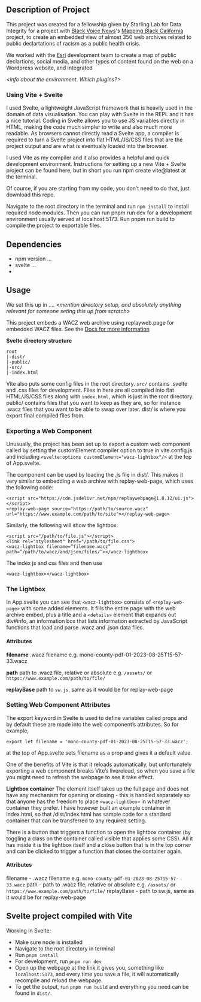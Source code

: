 ## Description of Project
This project was created for a fellowship given by Starling Lab for Data Integrity for a project with [Black Voice News](https://blackvoicenews.com/)'s [Mapping Black California](https://mappingblackca.com/) project, to create an embedded view of almost 350 web archives related to public declartations of racism as a public health crisis.

We worked with the [Esri](https://www.esri.com/en-us/home) development team to create a map of public declartions, social media, and other types of content found on the web on a Wordpress website, and integrated

_<info about the environment. Which plugins?>_

### Using Vite + Svelte
I used Svelte, a lightweight JavaScript framework that is heavily used in the domain of data visualisation. You can play with Svelte in the REPL and it has a nice tutorial. Coding in Svelte allows you to use JS variables directly in HTML, making the code much simpler to write and also much more readable. As browsers cannot directly read a Svelte app, a compiler is required to turn a Svelte project into flat HTML/JS/CSS files that are the project output and are what is eventually loaded into the browser.

I used Vite _<link>_ as my compiler and it also provides a helpful and quick development environment. Instructions for setting up a new Vite + Svelte project can be found here, but in short you run npm create vite@latest at the terminal.

Of course, if you are starting from my code, you don’t need to do that, just download this repo. 

Navigate to the root directory in the terminal and run `npm install` to install required node modules. Then you can run pnpm run dev for a development environment usually served at localhost:5173. Run pnpm run build to compile the project to exportable files.

## Dependencies
* npm version ...
* svelte ...
* 

## Usage 
We set this up in <environment>....
_<mention directory setup, and absolutely anything relevant for someone seting this up from scratch>_

This project embeds a WACZ web archive using replayweb.page for embedded WACZ files. See the [Docs for more information](https://replayweb.page/docs/embedding)

**Svelte directory structure**
```
root
|-dist/
|-public/
|-src/
|-index.html
```

Vite also puts some config files in the root directory. `src/` contains .svelte and .css files for development. Files in here are all compiled into flat HTML/JS/CSS files along with `index.html`, which is just in the root directory. public/ contains files that you want to keep as they are, so for instance .wacz files that you want to be able to swap over later. dist/ is where you export final compiled files from.

### Exporting a Web Component
Unusually, the project has been set up to export a custom web component called <wacz-lightbox> by setting the customElement compiler option to true in vite.config.js and including
`<svelte:options customElement="wacz-lightbox"/>`
at the top of App.svelte.

The component can be used by loading the .js file in dist/. This makes it very similar to embedding a web archive with replay-web-page, which uses the following code:

```
<script src="https://cdn.jsdelivr.net/npm/replaywebpage@1.8.12/ui.js"></script>
<replay-web-page source="https://path/to/source.wacz"
url="https://www.example.com/path/to/site"></replay-web-page>
```

Similarly, the following will show the lightbox:

```
<script src="/path/to/file.js"></script>
<link rel="stylesheet" href="/path/to/file.css">
<wacz-lightbox filename=”filename.wacz” path=”/path/to/wacz/and/json/files/”></wacz-lightbox>
```

The index js and css files and then use

`<wacz-lightbox></wacz-lightbox>`

### The Lightbox
In App.svelte you can see that `<wacz-lightbox>` consists of `<replay-web-page>` with some added elements. It fills the entire page with the web archive embed, plus a title and a `<details>` element that expands out div#info, an information box that lists information extracted by JavaScript functions that load and parse .wacz and .json data files.

#### <wacz-lightbox> Attributes

**filename**
.wacz filename e.g. mono-county-pdf-01-2023-08-25T15-57-33.wacz

**path**
path to .wacz file, relative or absolute e.g. `/assets/` or `https://www.example.com/path/to/file/`

**replayBase**
path to `sw.js`, same as it would be for replay-web-page

### Setting Web Component Attributes
The export keyword in Svelte is used to define variables called props and by default these are made into the web component’s attributes. So for example,

`export let filename = 'mono-county-pdf-01-2023-08-25T15-57-33.wacz';`

at the top of App.svelte sets filename as a prop and gives it a default value.

One of the benefits of Vite is that it reloads automatically, but unfortunately exporting a web component breaks Vite’s livereload, so when you save a file you might need to refresh the webpage to see it take effect.

**Lightbox container**
The element itself takes up the full page and does not have any mechanism for opening or closing - this is handled separately so that anyone has the freedom to place `<wacz-lightbox>` in whatever container they prefer. I have however built an example container in index.html, so that /dist/index.html has sample code for a standard container that can be transferred to any required setting.

There is a button that triggers a function to open the lightbox container (by toggling a class on the container called visible that applies some CSS). All it has inside it is the lightbox itself and a close button that is in the top corner and can be clicked to trigger a function that closes the container again.




#### Attributes

filename - .wacz filename e.g. `mono-county-pdf-01-2023-08-25T15-57-33.wacz`
path - path to .wacz file, relative or absolute e.g. `/assets/` or `https://www.example.com/path/to/file/`
replayBase - path to sw.js, same as it would be for replay-web-page

## Svelte project compiled with Vite

Working in Svelte:

- Make sure node is installed  
- Navigate to the root directory in terminal  
- Run `pnpm install`  
- For development, run `pnpm run dev`  
- Open up the webpage at the link it gives you, something like `localhost:5173`, and every time you save a file, it will automatically recompile and reload the webpage.  
- To get the output, run `pnpm run build` and everything you need can be found in `dist/`.  

